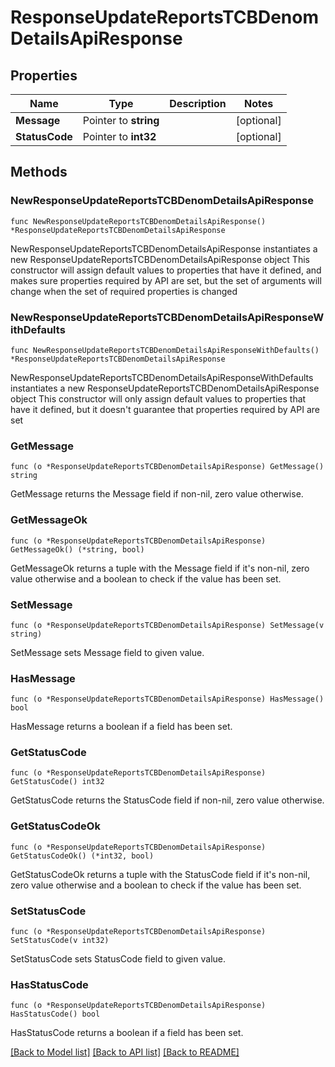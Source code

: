 # ResponseUpdateReportsTCBDenomDetailsApiResponse

## Properties

Name | Type | Description | Notes
------------ | ------------- | ------------- | -------------
**Message** | Pointer to **string** |  | [optional] 
**StatusCode** | Pointer to **int32** |  | [optional] 

## Methods

### NewResponseUpdateReportsTCBDenomDetailsApiResponse

`func NewResponseUpdateReportsTCBDenomDetailsApiResponse() *ResponseUpdateReportsTCBDenomDetailsApiResponse`

NewResponseUpdateReportsTCBDenomDetailsApiResponse instantiates a new ResponseUpdateReportsTCBDenomDetailsApiResponse object
This constructor will assign default values to properties that have it defined,
and makes sure properties required by API are set, but the set of arguments
will change when the set of required properties is changed

### NewResponseUpdateReportsTCBDenomDetailsApiResponseWithDefaults

`func NewResponseUpdateReportsTCBDenomDetailsApiResponseWithDefaults() *ResponseUpdateReportsTCBDenomDetailsApiResponse`

NewResponseUpdateReportsTCBDenomDetailsApiResponseWithDefaults instantiates a new ResponseUpdateReportsTCBDenomDetailsApiResponse object
This constructor will only assign default values to properties that have it defined,
but it doesn't guarantee that properties required by API are set

### GetMessage

`func (o *ResponseUpdateReportsTCBDenomDetailsApiResponse) GetMessage() string`

GetMessage returns the Message field if non-nil, zero value otherwise.

### GetMessageOk

`func (o *ResponseUpdateReportsTCBDenomDetailsApiResponse) GetMessageOk() (*string, bool)`

GetMessageOk returns a tuple with the Message field if it's non-nil, zero value otherwise
and a boolean to check if the value has been set.

### SetMessage

`func (o *ResponseUpdateReportsTCBDenomDetailsApiResponse) SetMessage(v string)`

SetMessage sets Message field to given value.

### HasMessage

`func (o *ResponseUpdateReportsTCBDenomDetailsApiResponse) HasMessage() bool`

HasMessage returns a boolean if a field has been set.

### GetStatusCode

`func (o *ResponseUpdateReportsTCBDenomDetailsApiResponse) GetStatusCode() int32`

GetStatusCode returns the StatusCode field if non-nil, zero value otherwise.

### GetStatusCodeOk

`func (o *ResponseUpdateReportsTCBDenomDetailsApiResponse) GetStatusCodeOk() (*int32, bool)`

GetStatusCodeOk returns a tuple with the StatusCode field if it's non-nil, zero value otherwise
and a boolean to check if the value has been set.

### SetStatusCode

`func (o *ResponseUpdateReportsTCBDenomDetailsApiResponse) SetStatusCode(v int32)`

SetStatusCode sets StatusCode field to given value.

### HasStatusCode

`func (o *ResponseUpdateReportsTCBDenomDetailsApiResponse) HasStatusCode() bool`

HasStatusCode returns a boolean if a field has been set.


[[Back to Model list]](../README.md#documentation-for-models) [[Back to API list]](../README.md#documentation-for-api-endpoints) [[Back to README]](../README.md)


